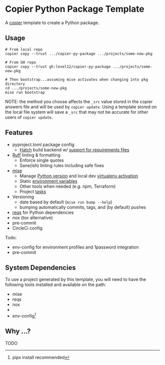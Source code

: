 # Copier Python Package Template

A [copier](https://copier.readthedocs.io/en/stable/) template to create a Python package.

## Usage

```
# From local repo
copier copy --trust .../copier-py-package .../projects/some-new-pkg

# From GH repo
copier copy --trust gh:level12/copier-py-package .../projects/some-new-pkg

# Then bootstrap...assuming mise activates when changing into pkg directory
cd .../projects/some-new-pkg
mise run bootstrap
```

NOTE: the method you choose affects the `_src` value stored in the copier answers
file and will be used by `copier update`.  Using a template stored on the local file system will save a `_src` that may not be accurate for other users of `copier update`.

## Features

- pyproject.toml package config
    - [Hatch](https://hatch.pypa.io/latest/) build backend w/ [support for requirements files](https://github.com/repo-helper/hatch-requirements-txt)
- [Ruff](https://docs.astral.sh/ruff/) linting & formatting
  - Enforce single quotes
  - Sane(ish) linting rules including safe fixes
- [mise](https://mise.jdx.dev/)
    - Manage [Python version](https://mise.jdx.dev/lang/python.html) and local dev
      [virtualenv activation](https://mise.jdx.dev/lang/python.html#automatic-virtualenv-activation)
    - Static [environment variables](https://mise.jdx.dev/environments.html)
    - Other tools when needed (e.g. npm, Terraform)
    - Project [tasks](https://mise.jdx.dev/tasks/)
- Versioning
  - date based by default (`mise run bump --help`)
  - bumping automatically commits, tags, and (by default) pushes
- [reqs](https://github.com/level12/reqs) for Python dependencies
- nox (tox alternative)
- pre-commit
- CircleCi config

Todo:

- env-config for environment profiles and 1password integration
- pre-commit


## System Dependencies

To use a project generated by this template, you will need to have the following tools installed and
available on the path:

- mise
- reqs
- nox
-
- env-config[^1]

[^1]: pipx install recommended

## Why ...?

TODO
